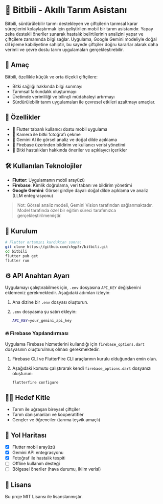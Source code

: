 # 🌾 Bitbili - Akıllı Tarım Asistanı

Bitbili, sürdürülebilir tarımı destekleyen ve çiftçilerin tarımsal karar süreçlerini kolaylaştırmak için geliştirilen mobil bir tarım asistanıdır. Yapay zeka destekli öneriler sunarak hastalık belirtilerinin analizini yapar ve çiftçilere zamanında bilgi sağlar. Uygulama, Google Gemini modeliyle doğal dil işleme kabiliyetine sahiptir, bu sayede çiftçiler doğru kararlar alarak daha verimli ve çevre dostu tarım uygulamaları gerçekleştirebilir.

## 🎯 Amaç

Bitbili, özellikle küçük ve orta ölçekli çiftçilere:

- Bitki sağlığı hakkında bilgi sunmayı
- Tarımsal farkındalık oluşturmayı
- Üretimde verimliliği ve bilinçli müdahaleyi artırmayı
- Sürdürülebilir tarım uygulamaları ile çevresel etkileri azaltmayı amaçlar.


## 🚀 Özellikler

- 📱 Flutter tabanlı kullanıcı dostu mobil uygulama
- 📸 Kamera ile bitki fotoğrafı çekme
- 🧠 Gemini AI ile görsel analiz ve doğal dilde açıklama
- 🔔 Firebase üzerinden bildirim ve kullanıcı verisi yönetimi
- 🌿 Bitki hastalıkları hakkında öneriler ve açıklayıcı içerikler

## 🛠️ Kullanılan Teknolojiler

- **Flutter**: Uygulamanın mobil arayüzü
- **Firebase**: Kimlik doğrulama, veri tabanı ve bildirim yönetimi
- **Google Gemini**: Görsel girdiye dayalı doğal dilde açıklama ve analiz (LLM entegrasyonu)

> Not: Görsel analiz modeli, Gemini Vision tarafından sağlanmaktadır. Model tarafında özel bir eğitim süreci tarafımızca gerçekleştirilmemiştir.

## 🔧 Kurulum

```bash
# Flutter ortamını kurduktan sonra:
git clone https://github.com/chyp3r/bitbili.git
cd bitbili
flutter pub get
flutter run
 ```
 
## ⚙️ API Anahtarı Ayarı

Uygulamayı çalıştırabilmek için, `.env` dosyasına `API_KEY` değişkenini eklemeniz gerekmektedir. Aşağıdaki adımları izleyin:

1. Ana dizine bir `.env` dosyası oluşturun.
2. `.env` dosyasına şu satırı ekleyin:

   ```bash
   API_KEY=your_gemini_api_key
   ```

### 🔥 Firebase Yapılandırması

Uygulama Firebase hizmetlerini kullandığı için `firebase_options.dart` dosyasının oluşturulmuş olması gerekmektedir.

1. Firebase CLI ve FlutterFire CLI araçlarının kurulu olduğundan emin olun.
2. Aşağıdaki komutu çalıştırarak kendi `firebase_options.dart` dosyanızı oluşturun:

   ```bash
   flutterfire configure
   ```

## 👨‍🌾 Hedef Kitle

- Tarım ile uğraşan bireysel çiftçiler  
- Tarım danışmanları ve kooperatifler  
- Gençler ve öğrenciler (tarıma teşvik amaçlı)  

## 📌 Yol Haritası

- [x] Flutter mobil arayüzü  
- [x] Gemini API entegrasyonu  
- [x] Fotoğraf ile hastalık tespiti  
- [ ] Offline kullanım desteği  
- [ ] Bölgesel öneriler (hava durumu, iklim verisi)  

## 📄 Lisans

Bu proje MIT Lisansı ile lisanslanmıştır.
